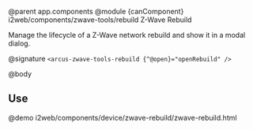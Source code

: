 @parent app.components
@module {canComponent} i2web/components/zwave-tools/rebuild Z-Wave Rebuild

Manage the lifecycle of a Z-Wave network rebuild and show it in a modal dialog.

@signature `<arcus-zwave-tools-rebuild {^@open}="openRebuild" />`

@body

## Use

@demo i2web/components/device/zwave-rebuild/zwave-rebuild.html